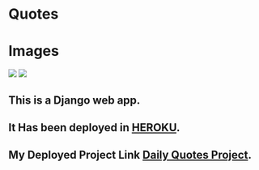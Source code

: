 # Quotes

# Images
<img src="https://github.com/IndieD3v/DailyQuotes-DJANGO/blob/main/Screenshot%20from%202020-10-10%2012-22-14.png?raw=true" />
<img src="https://github.com/IndieD3v/DailyQuotes-DJANGO/blob/main/Screenshot%20from%202020-10-10%2012-20-55.png?raw=true" />
 
## This is a Django web app.
## It Has been deployed in [HEROKU](https://www.heroku.com).

## My Deployed Project Link [Daily Quotes Project](https://dailyquot3s.herokuapp.com/).
